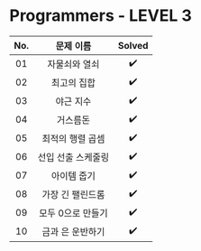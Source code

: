 # Programmers - LEVEL 3


|          No.          |        문제 이름         |        Solved         |
| :-----: | :-----: | :-----: |
| 01 | 자물쇠와 열쇠 | ✔️ |
| 02 | 최고의 집합 | ✔️ |
| 03 | 야근 지수 | ✔️ |
| 04 | 거스름돈 | ✔️ |
| 05 | 최적의 행렬 곱셈 | ✔️ |
| 06 | 선입 선출 스케줄링 | ✔️ |
| 07 | 아이템 줍기 | ✔️ |
| 08 | 가장 긴 팰린드롬 | ✔️ |
| 09 | 모두 0으로 만들기 | ✔️ |
| 10 | 금과 은 운반하기 | ✔️ |
